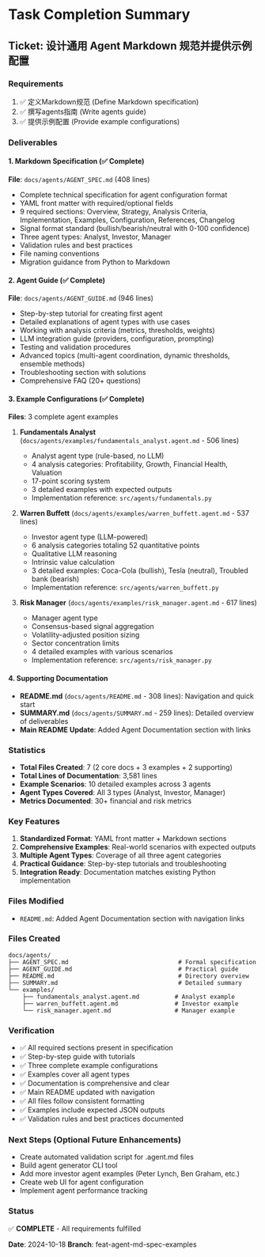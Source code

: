 # Task Completion Summary

## Ticket: 设计通用 Agent Markdown 规范并提供示例配置

### Requirements
1. ✅ 定义Markdown规范 (Define Markdown specification)
2. ✅ 撰写agents指南 (Write agents guide)
3. ✅ 提供示例配置 (Provide example configurations)

### Deliverables

#### 1. Markdown Specification (✅ Complete)
**File**: `docs/agents/AGENT_SPEC.md` (408 lines)

- Complete technical specification for agent configuration format
- YAML front matter with required/optional fields
- 9 required sections: Overview, Strategy, Analysis Criteria, Implementation, Examples, Configuration, References, Changelog
- Signal format standard (bullish/bearish/neutral with 0-100 confidence)
- Three agent types: Analyst, Investor, Manager
- Validation rules and best practices
- File naming conventions
- Migration guidance from Python to Markdown

#### 2. Agent Guide (✅ Complete)
**File**: `docs/agents/AGENT_GUIDE.md` (946 lines)

- Step-by-step tutorial for creating first agent
- Detailed explanations of agent types with use cases
- Working with analysis criteria (metrics, thresholds, weights)
- LLM integration guide (providers, configuration, prompting)
- Testing and validation procedures
- Advanced topics (multi-agent coordination, dynamic thresholds, ensemble methods)
- Troubleshooting section with solutions
- Comprehensive FAQ (20+ questions)

#### 3. Example Configurations (✅ Complete)
**Files**: 3 complete agent examples

1. **Fundamentals Analyst** (`docs/agents/examples/fundamentals_analyst.agent.md` - 506 lines)
   - Analyst agent type (rule-based, no LLM)
   - 4 analysis categories: Profitability, Growth, Financial Health, Valuation
   - 17-point scoring system
   - 3 detailed examples with expected outputs
   - Implementation reference: `src/agents/fundamentals.py`

2. **Warren Buffett** (`docs/agents/examples/warren_buffett.agent.md` - 537 lines)
   - Investor agent type (LLM-powered)
   - 6 analysis categories totaling 52 quantitative points
   - Qualitative LLM reasoning
   - Intrinsic value calculation
   - 3 detailed examples: Coca-Cola (bullish), Tesla (neutral), Troubled bank (bearish)
   - Implementation reference: `src/agents/warren_buffett.py`

3. **Risk Manager** (`docs/agents/examples/risk_manager.agent.md` - 617 lines)
   - Manager agent type
   - Consensus-based signal aggregation
   - Volatility-adjusted position sizing
   - Sector concentration limits
   - 4 detailed examples with various scenarios
   - Implementation reference: `src/agents/risk_manager.py`

#### 4. Supporting Documentation
- **README.md** (`docs/agents/README.md` - 308 lines): Navigation and quick start
- **SUMMARY.md** (`docs/agents/SUMMARY.md` - 259 lines): Detailed overview of deliverables
- **Main README Update**: Added Agent Documentation section with links

### Statistics
- **Total Files Created**: 7 (2 core docs + 3 examples + 2 supporting)
- **Total Lines of Documentation**: 3,581 lines
- **Example Scenarios**: 10 detailed examples across 3 agents
- **Agent Types Covered**: All 3 types (Analyst, Investor, Manager)
- **Metrics Documented**: 30+ financial and risk metrics

### Key Features

1. **Standardized Format**: YAML front matter + Markdown sections
2. **Comprehensive Examples**: Real-world scenarios with expected outputs
3. **Multiple Agent Types**: Coverage of all three agent categories
4. **Practical Guidance**: Step-by-step tutorials and troubleshooting
5. **Integration Ready**: Documentation matches existing Python implementation

### Files Modified
- `README.md`: Added Agent Documentation section with navigation links

### Files Created
```
docs/agents/
├── AGENT_SPEC.md                               # Formal specification
├── AGENT_GUIDE.md                              # Practical guide
├── README.md                                   # Directory overview
├── SUMMARY.md                                  # Detailed summary
└── examples/
    ├── fundamentals_analyst.agent.md          # Analyst example
    ├── warren_buffett.agent.md                # Investor example
    └── risk_manager.agent.md                  # Manager example
```

### Verification
- ✅ All required sections present in specification
- ✅ Step-by-step guide with tutorials
- ✅ Three complete example configurations
- ✅ Examples cover all agent types
- ✅ Documentation is comprehensive and clear
- ✅ Main README updated with navigation
- ✅ All files follow consistent formatting
- ✅ Examples include expected JSON outputs
- ✅ Validation rules and best practices documented

### Next Steps (Optional Future Enhancements)
- Create automated validation script for .agent.md files
- Build agent generator CLI tool
- Add more investor agent examples (Peter Lynch, Ben Graham, etc.)
- Create web UI for agent configuration
- Implement agent performance tracking

### Status
✅ **COMPLETE** - All requirements fulfilled

**Date**: 2024-10-18
**Branch**: feat-agent-md-spec-examples
